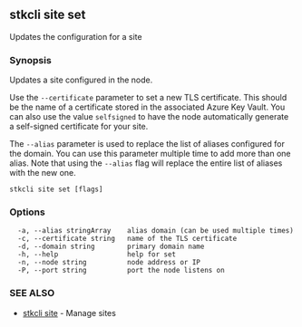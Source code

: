 ## stkcli site set

Updates the configuration for a site

### Synopsis

Updates a site configured in the node.

Use the `--certificate` parameter to set a new TLS certificate. This should be the name of a certificate stored in the associated Azure Key Vault. You can also use the value `selfsigned` to have the node automatically generate a self-signed certificate for your site.

The `--alias` parameter is used to replace the list of aliases configured for the domain. You can use this parameter multiple time to add more than one alias. Note that using the `--alias` flag will replace the entire list of aliases with the new one.


```
stkcli site set [flags]
```

### Options

```
  -a, --alias stringArray    alias domain (can be used multiple times)
  -c, --certificate string   name of the TLS certificate
  -d, --domain string        primary domain name
  -h, --help                 help for set
  -n, --node string          node address or IP
  -P, --port string          port the node listens on
```

### SEE ALSO

* [stkcli site](stkcli_site.md)	 - Manage sites

